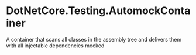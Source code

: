 # DotNetCore.Testing.AutomockContainer
A container that scans all classes in the assembly tree and delivers them with all  injectable dependencies mocked
